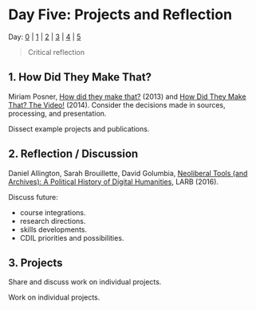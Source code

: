 # Day Five: Projects and Reflection

Day: [0](day-0.md) | [1](day-1.md) | [2](day-2.md) | [3](day-3.md) | [4](day-4.md) | [5](day-5.md)

> Critical reflection

## 1. How Did They Make That?

Miriam Posner, [How did they make that?](http://miriamposner.com/blog/how-did-they-make-that/) (2013) and [How Did They Make That? The Video!](https://archive.org/details/howdidtheymakethat) (2014). 
Consider the decisions made in sources, processing, and presentation.

Dissect example projects and publications.

## 2. Reflection / Discussion

Daniel Allington, Sarah Brouillette, David Golumbia, [Neoliberal Tools (and Archives): A Political History of Digital Humanities](https://lareviewofbooks.org/article/neoliberal-tools-archives-political-history-digital-humanities/), LARB (2016). 

Discuss future:
- course integrations. 
- research directions.
- skills developments.
- CDIL priorities and possibilities.

## 3. Projects

Share and discuss work on individual projects.

Work on individual projects.
